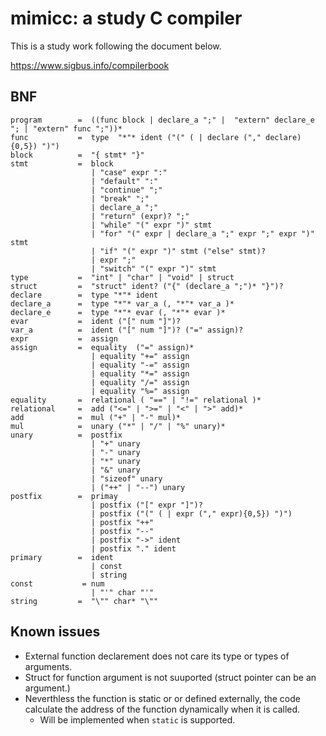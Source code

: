 # mimicc: a study C compiler
This is a study work following the document below.

https://www.sigbus.info/compilerbook


## BNF
```
program        =  ((func block | declare_a ";" |  "extern" declare_e "; | "extern" func ";"))*
func           =  type  "*"* ident ("(" ( | declare ("," declare){0,5}) ")")
block          =  "{ stmt* "}"
stmt           =  block
                  | "case" expr ":"
                  | "default" ":"
                  | "continue" ";"
                  | "break" ";"
                  | declare_a ";"
                  | "return" (expr)? ";"
                  | "while" "(" expr ")" stmt
                  | "for" "(" expr | declare_a ";" expr ";" expr ")" stmt
                  | "if" "(" expr ")" stmt ("else" stmt)?
                  | expr ";"
                  | "switch" "(" expr ")" stmt
type           =  "int" | "char" | "void" | struct
struct         =  "struct" ident? ("{" (declare_a ";")* "}")?
declare        =  type "*"* ident
declare_a      =  type "*"* var_a (, "*"* var_a )*
declare_e      =  type "*"* evar (, "*"* evar )*
evar           =  ident ("[" num "]")?
var_a          =  ident ("[" num "]")? ("=" assign)?
expr           =  assign
assign         =  equality  ("=" assign)*
                  | equality "+=" assign
                  | equality "-=" assign
                  | equality "*=" assign
                  | equality "/=" assign
                  | equality "%=" assign
equality       =  relational ( "==" | "!=" relational )*
relational     =  add ("<=" | ">=" | "<" | ">" add)*
add            =  mul ("+" | "-" mul)*
mul            =  unary ("*" | "/" | "%" unary)*
unary          =  postfix
                  | "+" unary
                  | "-" unary
                  | "*" unary
                  | "&" unary
                  | "sizeof" unary
                  | ("++" | "--") unary
postfix        =  primay
                  | postfix ("[" expr "]")?
                  | postfix ("(" ( | expr ("," expr){0,5}) ")")
                  | postfix "++"
                  | postfix "--"
                  | postfix "->" ident
                  | postfix "." ident
primary        =  ident
                  | const
                  | string
const           = num
                  | "'" char "'"
string         =  "\"" char* "\""
```

## Known issues
* External function declarement does not care its type or types of arguments.
* Struct for function argument is not suuported (struct pointer can be an argument.)
* Neverthless the function is static or or defined externally, the code calculate the address of the function dynamically when it is called.
  * Will be implemented when `static` is supported.